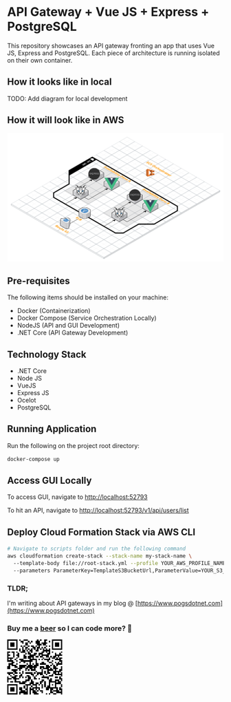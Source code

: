 # API Gateway + Vue JS + Express + PostgreSQL 

This repository showcases an API gateway fronting an app that uses Vue JS, Express and PostgreSQL. Each piece of architecture is running isolated on their own container.

## How it looks like in local

TODO: Add diagram for local development

## How it will look like in AWS

![Stack Diagram](https://github.com/allanchua101/api-gateway-vue-express-pg/blob/master/Stack%20Diagram.png "Stack Diagram")

## Pre-requisites

The following items should be installed on your machine:

- Docker          (Containerization)
- Docker Compose  (Service Orchestration Locally)
- NodeJS          (API and GUI Development)
- .NET Core       (API Gateway Development)

## Technology Stack

- .NET Core
- Node JS
- VueJS
- Express JS
- Ocelot
- PostgreSQL

## Running Application

Run the following on the project root directory:

```sh
docker-compose up
```

## Access GUI Locally

To access GUI, navigate to [http://localhost:52793](http://localhost:52793)  

To hit an API, navigate to [http://localhost:52793/v1/api/users/list](http://localhost:52793/v1/api/users/list)

## Deploy Cloud Formation Stack via AWS CLI

```sh
# Navigate to scripts folder and run the following command
aws cloudformation create-stack --stack-name my-stack-name \ 
  --template-body file://root-stack.yml --profile YOUR_AWS_PROFILE_NAME \ 
  --parameters ParameterKey=TemplateS3BucketUrl,ParameterValue=YOUR_S3_URL_HERE
```

### TLDR;
I'm writing about API gateways in my blog @ [https://www.pogsdotnet.com](https://www.pogsdotnet.com)
  
### Buy me a [beer](https://www.paypal.com/cgi-bin/webscr?cmd=_donations&token=ic5ciSp5Z94TumpnfONJmROb0xippis50yfGler3P855dm7ULl_Yq1AuAucXDmVob9IRLW) so I can code more? :beer:

![QR Code](https://github.com/allanchua101/api-gateway-vue-express-pg/blob/master/QR%20Code.png "QR Code")
